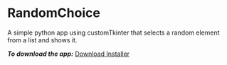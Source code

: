# RandomChoice

A simple python app using customTkinter that selects a random element from a list and shows it.


***To download the app:***
[Download Installer](https://github.com/Feriel080/RandomChoice/releases/latest/download/RandomChoice.exe)
